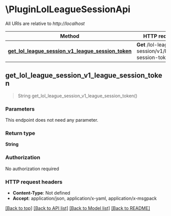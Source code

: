 # \PluginLolLeagueSessionApi

All URIs are relative to *http://localhost*

Method | HTTP request | Description
------------- | ------------- | -------------
[**get_lol_league_session_v1_league_session_token**](PluginLolLeagueSessionApi.md#get_lol_league_session_v1_league_session_token) | **Get** /lol-league-session/v1/league-session-token | 



## get_lol_league_session_v1_league_session_token

> String get_lol_league_session_v1_league_session_token()


### Parameters

This endpoint does not need any parameter.

### Return type

**String**

### Authorization

No authorization required

### HTTP request headers

- **Content-Type**: Not defined
- **Accept**: application/json, application/x-yaml, application/x-msgpack

[[Back to top]](#) [[Back to API list]](../README.md#documentation-for-api-endpoints) [[Back to Model list]](../README.md#documentation-for-models) [[Back to README]](../README.md)

